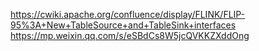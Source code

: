 https://cwiki.apache.org/confluence/display/FLINK/FLIP-95%3A+New+TableSource+and+TableSink+interfaces
https://mp.weixin.qq.com/s/eSBdCs8W5jcQVKKZXddOng
